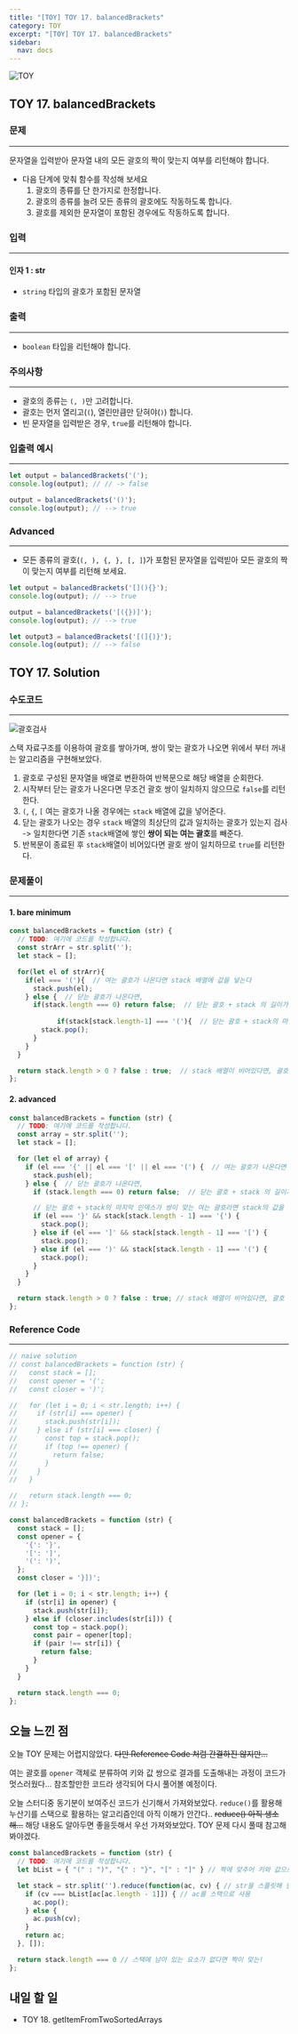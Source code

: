 ```yaml
---
title: "[TOY] TOY 17. balancedBrackets"
category: TOY
excerpt: "[TOY] TOY 17. balancedBrackets"
sidebar:
  nav: docs
---
```


![TOY](https://user-images.githubusercontent.com/83164003/131701318-f0ff36c4-1fcc-4f21-b978-18a9d8ec3386.jpg)
## TOY 17. balancedBrackets
### 문제
---
문자열을 입력받아 문자열 내의 모든 괄호의 짝이 맞는지 여부를 리턴해야 합니다.

- 다음 단계에 맞춰 함수를 작성해 보세요
  1. 괄호의 종류를 단 한가지로 한정합니다.
  2. 괄호의 종류를 늘려 모든 종류의 괄호에도 작동하도록 합니다.
  3. 괄호를 제외한 문자열이 포함된 경우에도 작동하도록 합니다.

### 입력
---
#### 인자 1 : str
- `string` 타입의 괄호가 포함된 문자열

### 출력
---
- `boolean` 타입을 리턴해야 합니다.

### 주의사항
---
- 괄호의 종류는 `(, )`만 고려합니다.
- 괄호는 먼저 열리고(`(`), 열린만큼만 닫혀야(`)`) 합니다.
- 빈 문자열을 입력받은 경우, `true`를 리턴해야 합니다.

### 입출력 예시
---
```javascript
let output = balancedBrackets('(');
console.log(output); // // -> false

output = balancedBrackets('()');
console.log(output); // --> true
```

### Advanced
---
- 모든 종류의 괄호(`(, ), {, }, [, ]`)가 포함된 문자열을 입력빋아 모든 괄호의 짝이 맞는지 여부를 리턴해 보세요.

```javascript
let output = balancedBrackets('[](){}');
console.log(output); // --> true

output = balancedBrackets('[({})]');
console.log(output); // --> true

let output3 = balancedBrackets('[(]{)}');
console.log(output); // --> false
```


## TOY 17. Solution
### 수도코드
---
![괄호검사](https://user-images.githubusercontent.com/83164003/133451554-bb0d995a-0513-4d13-ab11-10cac4d2a416.png)

스택 자료구조를 이용하여 괄호를 쌓아가며, 쌍이 맞는 괄호가 나오면 위에서 부터 꺼내는 알고리즘을 구현해보았다.

1. 괄호로 구성된 문자열을 배열로 변환하여 반복문으로 해당 배열을 순회한다.
2. 시작부터 닫는 괄호가 나온다면 무조건 괄호 쌍이 일치하지 않으므로 `false`를 리턴한다.
3. `(`, `{`, `[` 여는 괄호가 나올 경우에는 `stack` 배열에 값을 넣어준다.
4. 닫는 괄호가 나오는 경우 `stack` 배열의 최상단의 값과 일치하는 괄호가 있는지 검사 -> 일치한다면 기존 `stack`배열에 쌓인 **쌍이 되는 여는 괄호**를 빼준다. 
5. 반복문이 종료된 후 `stack`배열이 비어있다면 괄호 쌍이 일치하므로 `true`를 리턴한다.
### 문제풀이
---

#### 1. bare minimum

```javascript 
const balancedBrackets = function (str) {
  // TODO: 여기에 코드를 작성합니다.
  const strArr = str.split('');
  let stack = [];  

  for(let el of strArr){
    if(el === '('){  // 여는 괄호가 나온다면 stack 배열에 값을 넣는다
      stack.push(el);
    } else {  // 닫는 괄호가 나온다면,
      if(stack.length === 0) return false;  // 닫는 괄호 + stack 의 길이가 0. 즉, 첫 시작부터 닫는 괄호가 나온다면 false 리턴
      
			if(stack[stack.length-1] === '('){  // 닫는 괄호 + stack의 마지막 인덱스가 여는 괄호라면 stack의 값을 뺀다.
        stack.pop();
      }
    }
  }

  return stack.length > 0 ? false : true;  // stack 배열이 비어있다면, 괄호 쌍이 일치하므로 true 리턴.
};
```

#### 2. advanced

```javascript
const balancedBrackets = function (str) {
  // TODO: 여기에 코드를 작성합니다.
  const array = str.split('');
  let stack = [];

  for (let el of array) {
    if (el === '{' || el === '[' || el === '(') {  // 여는 괄호가 나온다면 stack 배열에 값을 넣는다
      stack.push(el);
    } else {  // 닫는 괄호가 나온다면,
      if (stack.length === 0) return false;  // 닫는 괄호 + stack 의 길이가 0. 즉, 첫 시작부터 닫는 괄호가 나온다면 false 리턴

      // 닫는 괄호 + stack의 마지막 인덱스가 쌍이 맞는 여는 괄호라면 stack의 값을 뺀다.  
      if (el === '}' && stack[stack.length - 1] === '{') {  
        stack.pop();
      } else if (el === ']' && stack[stack.length - 1] === '[') {
        stack.pop();
      } else if (el === ')' && stack[stack.length - 1] === '(') {
        stack.pop();
      }
    }
  }

  return stack.length > 0 ? false : true; // stack 배열이 비어있다면, 괄호 쌍이 일치하므로 true 리턴.
};
```
### Reference Code
---
```javascript
// naive solution
// const balancedBrackets = function (str) {
//   const stack = [];
//   const opener = '(';
//   const closer = ')';

//   for (let i = 0; i < str.length; i++) {
//     if (str[i] === opener) {
//       stack.push(str[i]);
//     } else if (str[i] === closer) {
//       const top = stack.pop();
//       if (top !== opener) {
//         return false;
//       }
//     }
//   }

//   return stack.length === 0;
// };

const balancedBrackets = function (str) {
  const stack = [];
  const opener = {
    '{': '}',
    '[': ']',
    '(': ')',
  };
  const closer = '}])';

  for (let i = 0; i < str.length; i++) {
    if (str[i] in opener) {
      stack.push(str[i]);
    } else if (closer.includes(str[i])) {
      const top = stack.pop();
      const pair = opener[top];
      if (pair !== str[i]) {
        return false;
      }
    }
  }

  return stack.length === 0;
};
```
## 오늘 느낀 점
오늘 TOY 문제는 어렵지않았다. ~~다만 Reference Code 처럼 간결하진 않지만...~~


여는 괄호를 `opener` 객체로 분류하여 키와 값 쌍으로 결과를 도출해내는 과정이 코드가 멋스러웠다...  참조할만한 코드라 생각되어 다시 풀어볼 예정이다. 

오늘 스터디중 동기분이 보여주신 코드가 신기해서 가져와보았다. `reduce()`를 활용해 누산기를 스택으로 활용하는 알고리즘인데 아직 이해가 안간다.. ~~reduce() 아직 생소해...~~  해당 내용도 알아두면 좋을듯해서 우선 가져와보았다. TOY 문제 다시 풀때 참고해봐야겠다.

```javascript
const balancedBrackets = function (str) {
  // TODO: 여기에 코드를 작성합니다.
  let bList = { "(" : ")", "{" : "}", "[" : "]" } // 짝에 맞추어 키와 값으로 객체

  let stack = str.split('').reduce(function(ac, cv) { // str을 스플릿해 한글자씩 reduce함수를 돌린다
    if (cv === bList[ac[ac.length - 1]]) { // ac를 스택으로 사용
      ac.pop();
    } else {
      ac.push(cv);
    }
    return ac;
  }, []);

  return stack.length === 0 // 스택에 남아 있는 요소가 없다면 짝이 맞는!
};
```
	
## 내일 할 일
- TOY 18. getItemFromTwoSortedArrays
